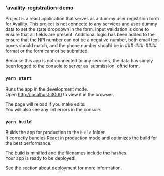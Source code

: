 ### 'availity-registration-demo

Project is a react application that serves as a dummy user registrtion form for Availity. This project is not connecte to any services and uses dummy data to set the state dropdown in the form. Input validation is done to ensure that all fields are present.  Additional logic has been added to the ensure that the NPI number can not be a negative number, both email text boxes should match, and
the phone number should be in ###-###-#### format or the form cannot be submitted.

Because this app is not connected to any services, the data has simply been logged to the console
to server as 'submission' ofthe form.

### `yarn start`

Runs the app in the development mode.\
Open [http://localhost:3000](http://localhost:3000) to view it in the browser.

The page will reload if you make edits.\
You will also see any lint errors in the console.

### `yarn build`

Builds the app for production to the `build` folder.\
It correctly bundles React in production mode and optimizes the build for the best performance.

The build is minified and the filenames include the hashes.\
Your app is ready to be deployed!

See the section about [deployment](https://facebook.github.io/create-react-app/docs/deployment) for more information.
